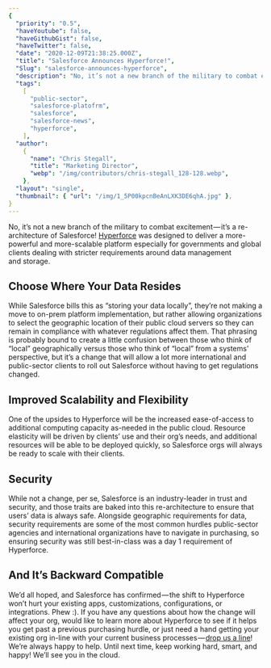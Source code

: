 ```yaml
---
{
  "priority": "0.5",
  "haveYoutube": false,
  "haveGithubGist": false,
  "haveTwitter": false,
  "date": "2020-12-09T21:38:25.000Z",
  "title": "Salesforce Announces Hyperforce!",
  "Slug": "salesforce-announces-hyperforce",
  "description": "No, it’s not a new branch of the military to combat excitement — it’s a re-architecture of Salesforce! Hyperforce was designed to deliver a more-powerful and more-scalable platform especially for governments and global clients dealing with stricter requirements around data management and storage..",
  "tags":
    [
      "public-sector",
      "salesforce-platofrm",
      "salesforce",
      "salesforce-news",
      "hyperforce",
    ],
  "author":
    {
      "name": "Chris Stegall",
      "title": "Marketing Director",
      "webp": "/img/contributors/chris-stegall_128-128.webp",
    },
  "layout": "single",
  "thumbnail": { "url": "/img/1_5P00kpcnBeAnLXK3DE6qhA.jpg" },
}
---
```


No, it’s not a new branch of the military to combat excitement — it’s a re-architecture of Salesforce! [Hyperforce](https://www.salesforce.com/news/press-releases/2020/12/02/introducing-salesforce-hyperforce/) was designed to deliver a more-powerful and more-scalable platform especially for governments and global clients dealing with stricter requirements around data management and storage.

## Choose Where Your Data Resides

While Salesforce bills this as “storing your data locally”, they’re not making a move to on-prem platform implementation, but rather allowing organizations to select the geographic location of their public cloud servers so they can remain in compliance with whatever regulations affect them. That phrasing is probably bound to create a little confusion between those who think of “local” geographically versus those who think of “local” from a systems’ perspective, but it’s a change that will allow a lot more international and public-sector clients to roll out Salesforce without having to get regulations changed.

## Improved Scalability and Flexibility

One of the upsides to Hyperforce will be the increased ease-of-access to additional computing capacity as-needed in the public cloud. Resource elasticity will be driven by clients’ use and their org’s needs, and additional resources will be able to be deployed quickly, so Salesforce orgs will always be ready to scale with their clients.

## Security

While not a change, per se, Salesforce is an industry-leader in trust and security, and those traits are baked into this re-architecture to ensure that users’ data is always safe. Alongside geographic requirements for data, security requirements are some of the most common hurdles public-sector agencies and international organizations have to navigate in purchasing, so ensuring security was still best-in-class was a day 1 requirement of Hyperforce.

## And It’s Backward Compatible

We’d all hoped, and Salesforce has confirmed — the shift to Hyperforce won’t hurt your existing apps, customizations, configurations, or integrations. Phew :).
If you have any questions about how the change will affect your org, would like to learn more about Hyperforce to see if it helps you get past a previous purchasing hurdle, or just need a hand getting your existing org in-line with your current business processes — [drop us a line](https://appexchange.salesforce.com/appxConsultingListingDetail?listingId=a0N30000001gF9jEAE)! We’re always happy to help.
Until next time, keep working hard, smart, and happy! We’ll see you in the cloud.
